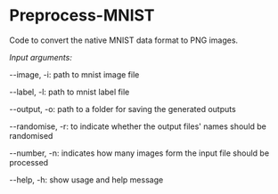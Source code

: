 # Preprocess-MNIST
Code to convert the native MNIST data format to PNG images.

_Input arguments:_

--image, -i: 
		path to mnist image file

--label, -l: 
		path to mnist label file

--output, -o: 
		path to a folder for saving the generated outputs

--randomise, -r: 
		to indicate whether the output files' names should be randomised

--number, -n: 
		indicates how many images form the input file should be processed

--help, -h: 
		show usage and help message
